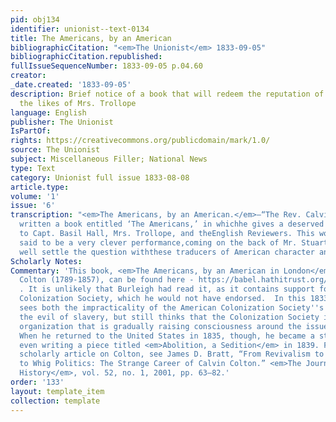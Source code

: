 ```yaml
---
pid: obj134
identifier: unionist--text-0134
title: The Americans, by an American
bibliographicCitation: "<em>The Unionist</em> 1833-09-05"
bibliographicCitation.republished: 
fullIssueSequenceNumber: 1833-09-05 p.04.60
creator: 
_date.created: '1833-09-05'
description: Brief notice of a book that will redeem the reputation of Americans from
  the likes of Mrs. Trollope
language: English
publisher: The Unionist
IsPartOf: 
rights: https://creativecommons.org/publicdomain/mark/1.0/
source: The Unionist
subject: Miscellaneous Filler; National News
type: Text
category: Unionist full issue 1833-08-08
article.type: 
volume: '1'
issue: '6'
transcription: "<em>The Americans, by an American.</em>—“The Rev. Calvin Colton has
  written a book entitled ‘The Americans,’ in whichhe gives a deserved castigation
  to Capt. Basil Hall, Mrs. Trollope, and theEnglish Reviewers. This work, which is
  said to be a very clever performance,coming on the back of Mr. Stuart’s, will pretty
  well settle the question withthese traducers of American character and manners."
Scholarly Notes: 
Commentary: 'This book, <em>The Americans, by an American in London</em>, by Calvin
  Colton (1789-1857), can be found here - https://babel.hathitrust.org/cgi/pt?id=yale.39002007679153&view=1up&seq=7&q1=american%20colonization%20society
  . It is unlikely that Burleigh had read it, as it contains support for the American
  Colonization Society, which he would not have endorsed.  In this 1833 book, Colton
  sees both the impracticality of the American Colonization Society''s project, and
  the evil of slavery, but still thinks that the Colonization Society is a benevolent
  organization that is gradually raising consciousness around the issue of slavery.
  When he returned to the United States in 1835, though, he became a strident anti-abolitionist,
  even writing a piece titled <em>Abolition, a Sedition</em> in 1839. For a full length
  scholarly article on Colton, see James D. Bratt, “From Revivalism to Anti-Revivalism
  to Whig Politics: The Strange Career of Calvin Colton.” <em>The Journal of Ecclesiastical
  History</em>, vol. 52, no. 1, 2001, pp. 63–82.'
order: '133'
layout: template_item
collection: template
---
```


